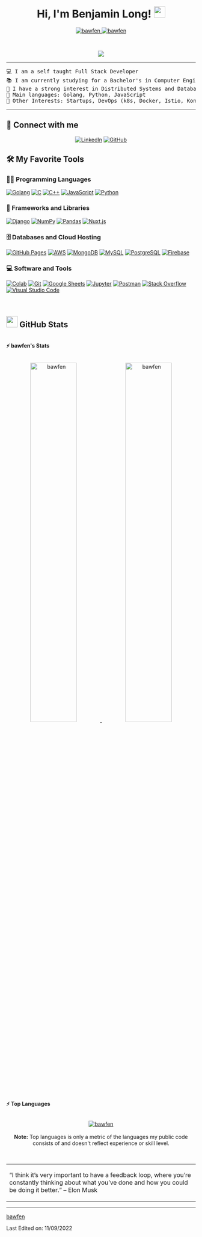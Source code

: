 <h1 align="center">
Hi, I'm Benjamin Long!
	<a href="https://github.com/bawfen" target="_self">
		<img src="https://media.giphy.com/media/hvRJCLFzcasrR4ia7z/giphy.gif" width="30">
	</a>
</h1>
<p align="center">
	<a href="https://github.com/bawfen">
		<img src="https://komarev.com/ghpvc/?username=bawfen&label=Profile%20views&color=0e75b6&style=flat" alt="bawfen" />
	</a>
	<a href="https://github.com/bawfen">
		<img src="https://img.shields.io/github/followers/bawfen?label=Followers" alt="bawfen" />
	</a>
</p>
<br/>
<p align="center">
	<a href="https://github.com/bawfen">
		<img src="https://readme-typing-svg.herokuapp.com?lines=Computer+Engineering+Student;Full+Stack+Web+Developer;Startups;DS%20|%20AI%20|%20ML%20Enthusiastic;Always%20learning%20new%20things&center=true&width=380&height=45">
	</a>
</p>

<hr>

<pre>
💻 I am a self taught Full Stack Developer
📚 I am currently studying for a Bachelor's in Computer Engineering from the National University of Singapore
📝 I have a strong interest in Distributed Systems and Databases
🌟 Main languages: Golang, Python, JavaScript
🚩 Other Interests: Startups, DevOps (k8s, Docker, Istio, Kong etc.), ML, Blockchain, IOT, Payments, Sustainability, Energy 
</pre>
<hr>

## 🤝 Connect with me
<p align="center">
	<a href="https://www.linkedin.com/in/benjamin-long-904b9412a/"><img src="https://img.shields.io/badge/linkedin-%230A66C2.svg?style=plastic&logo=linkedin&logoColor=white" alt="LinkedIn"/></a>
	<a href="https://github.com/bawfen"><img src="https://img.shields.io/badge/github-%23181717.svg?style=plastic&logo=github&logoColor=white" alt="GitHub"/></a>
</p>

## 🛠️ My Favorite Tools

### 👨‍💻 Programming Languages

<p>
	<a href="https://github.com/bawfen"><img alt="Golang" src="https://img.shields.io/badge/go-%2300ADD8.svg?style=for-the-badge&logo=go&logoColor=white"></a>
	<a href="https://github.com/bawfen"><img alt="C" src="https://img.shields.io/badge/c-%2300599C.svg?style=for-the-badge&logo=c&logoColor=white"></a>
	<a href="https://github.com/bawfen"><img alt="C++" src="https://img.shields.io/badge/c++-%2300599C.svg?style=for-the-badge&logo=c%2B%2B&logoColor=white"></a>
    <a href="https://github.com/bawfen"><img alt="JavaScript" src="https://img.shields.io/badge/JavaScript%20-%23F7DF1E.svg?style=for-the-badge&logo=javascript&logoColor=black"></a>
    <a href="https://github.com/bawfen"><img alt="Python" src="https://img.shields.io/badge/Python%20-%2314354C.svg?style=for-the-badge&logo=python&logoColor=white"></a>
	

### 🧰 Frameworks and Libraries

<p>
    <a href="https://www.djangoproject.com/"><img alt="Django" src="https://img.shields.io/badge/django-%23092E20.svg?style=for-the-badge&logo=django&logoColor=white"></a>
    <a href="https://numpy.org/"><img alt="NumPy" src="https://img.shields.io/badge/Numpy%20-%23013243.svg?logo=numpy&style=for-the-badge&logoColor=white"></a>
    <a href="https://pandas.pydata.org/"><img alt="Pandas" src="https://img.shields.io/badge/Pandas%20-%23150458.svg?logo=pandas&style=for-the-badge&logoColor=white"></a>
    <a href="https://nuxtjs.org/"><img alt="Nuxt.js" src="https://img.shields.io/badge/Nuxt-002E3B?style=for-the-badge&logo=nuxtdotjs&logoColor=#00DC82"></a>
</p>

### 🗄️ Databases and Cloud Hosting

<p>
    <a href="https://github.com/bawfen"><img alt="GitHub Pages" src="https://img.shields.io/badge/GitHub%20Pages-%23327FC7.svg?logo=github&logoColor=white"></a>
    <a href="https://aws.amazon.com/"><img alt="AWS" src ="https://img.shields.io/badge/AWS-%23FF9900.svg?&logo=amazon-aws&logoColor=white"></a>
    <a href="https://www.mongodb.com/"><img alt="MongoDB" src ="https://img.shields.io/badge/MongoDB-%234ea94b.svg?&logo=mongodb&logoColor=white"></a>
    <a href="https://www.mysql.com/"><img alt="MySQL" src ="https://img.shields.io/badge/mysql-%2300f.svg?&logo=mysql&logoColor=white"></a>
    <a href="https://www.postgresql.org/"><img alt="PostgreSQL" src ="https://img.shields.io/badge/postgres-%23316192.svg?&logo=postgresql&logoColor=white"></a>
	<a href="https://firebase.google.com/"><img alt="Firebase" src ="https://img.shields.io/badge/Firebase-%23FF6F00.svg?logo=firebase&logoColor=white"></a>

</p>

### 💻 Software and Tools

<p>
    <a href="https://github.com/bawfen"><img alt="Colab" src="https://img.shields.io/badge/Colab-00b56a.svg?logo=google-colab&logoColor=white"></a>
    <a href="https://github.com/bawfen"><img alt="Git" src="https://img.shields.io/badge/Git%20-%23F05033.svg?logo=git&logoColor=white"></a>
    <a href="https://github.com/bawfen"><img alt="Google Sheets" src="https://img.shields.io/badge/Google%20Sheets%20-%2334A853.svg?logo=google%20sheets&logoColor=white"></a>
    <a href="https://github.com/bawfen"><img alt="Jupyter" src="https://img.shields.io/badge/Jupyter%20-%23F37626.svg?logo=Jupyter&logoColor=white"></a>
    <a href="https://github.com/bawfen"><img alt="Postman" src="https://img.shields.io/badge/Postman-FF6C37?logo=postman&logoColor=white"></a>
    <a href="https://github.com/bawfen"><img alt="Stack Overflow" src="https://img.shields.io/badge/-Stack%20Overflow-FE7A16?logo=stack-overflow&logoColor=white"></a>
    <a href="https://github.com/bawfen"><img alt="Visual Studio Code" src="https://img.shields.io/badge/Visual%20Studio%20Code-0078d7.svg?logo=visual-studio-code&logoColor=white"></a>
</p>
</br>

<!--
### 👨🏽‍💻 Workspace
<p>
    <a href="https://github.com/bawfen"><img alt="Macbook Air M1" src="https://img.shields.io/badge/Apple-MacBook_Air_2020-999999?style=for-the-badge&logo=apple&logoColor=white"></a>
    <a href="https://github.com/bawfen"><img alt="Spotify" src="https://img.shields.io/badge/Spotify-1ED760?&style=for-the-badge&logo=spotify&logoColor=white"></a>
</p>
-->


## <a href="https://github.com/bawfen"><img src="https://www.blumbergdigital.com/wp-content/uploads/2020/10/stats-graphic-statistics-business-512.png" width="30"></a> GitHub Stats

<br/>
<summary><b>⚡ bawfen's Stats</b></summary>
<br/>
<p align="center">
	<a href="https://github.com/bawfen">
	<img width="49.5%" src="https://github-readme-stats-bawfen.vercel.app/api?username=bawfen&show_icons=true&count_private=true&bg_color=30,548ed0,fd8b71&title_color=fff&text_color=fff" alt="bawfen">
	<img width="49.5%" src="https://github-readme-streak-stats.herokuapp.com/?user=bawfen" alt="bawfen">
	</a>
	<br/>
</p>
<br/>
<!--
<summary><b>⚡ Activity graph</b></summary>
<br/>
<p align="center">
	<a href="https://github.com/bawfen">
		<img src="https://activity-graph.herokuapp.com/graph?username=bawfen&bg_color=ffffff&color=000000&line=000000&point=000000&area=true&hide_border=true" alt="bawfen">
	</a>
</p>
<br/>
-->
<summary><b>⚡ Top Languages</b></summary>
<br/>

<p align="center">
	<a href="https://github.com/bawfen">
	<img src="https://github-readme-stats-bawfen.vercel.app/api/top-langs/?username=bawfen&langs_count=8&layout=compact&count_private=true" alt="bawfen">
	</a>
	<br/>
<br/>
<b>Note:</b> Top languages is only a metric of the languages my public code consists of and doesn't reflect experience or skill level.
</p>
<br/>

<table style="border: none">
  <tr>
  <td width="50%" valign="top">

“I think it’s very important to have a feedback loop, where you’re constantly thinking about what you’ve done and how you could be doing it better.”
– Elon Musk

  </td>
  </tr>
</table>

------

[bawfen](https://github.com/bawfen)

Last Edited on: 11/09/2022

